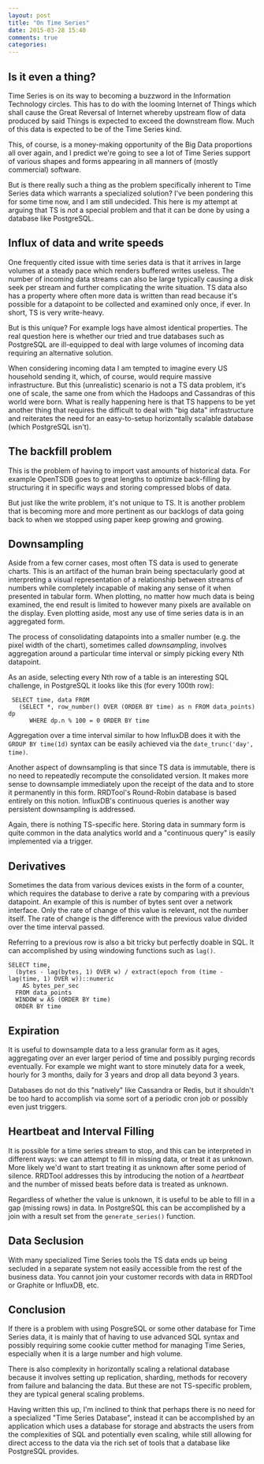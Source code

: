```yaml
---
layout: post
title: "On Time Series"
date: 2015-03-28 15:40
comments: true
categories:
---
```


## Is it even a thing?

Time Series is on its way to becoming a buzzword in the Information
Technology circles. This has to do with the looming Internet of Things
which shall cause the Great Reversal of Internet whereby upstream flow
of data produced by said Things is expected to exceed the downstream
flow. Much of this data is expected to be of the Time Series kind.

This, of course, is a money-making opportunity of the Big Data
proportions all over again, and I predict we're going to see a lot of
Time Series support of various shapes and forms appearing in all
manners of (mostly commercial) software.

But is there really such a thing as the problem specifically inherent
to Time Series data which warrants a specialized solution? I've been
pondering this for some time now, and I am still undecided. This
here is my attempt at arguing that TS is *not* a special problem and
that it can be done by using a database like PostgreSQL.

## Influx of data and write speeds

One frequently cited issue with time series data is that it arrives in
large volumes at a steady pace which renders buffered writes
useless. The number of incoming data streams can also be large
typically causing a disk seek per stream and further complicating the
write situation. TS data also has a property where often more data is
written than read because it's possible for a datapoint to be
collected and examined only once, if ever. In short, TS is very
write-heavy.

But is this unique? For example logs have almost identical
properties. The real question here is whether our tried and true
databases such as PostgreSQL are ill-equipped to deal with large
volumes of incoming data requiring an alternative solution.

When considering incoming data I am tempted to imagine every US
household sending it, which, of course, would require massive
infrastructure. But this (unrealistic) scenario is not a TS data
problem, it's one of scale, the same one from which the Hadoops and
Cassandras of this world were born. What is really happening here is
that TS happens to be yet another thing that requires the difficult to
deal with "big data" infrastructure and reiterates the need for an
easy-to-setup horizontally scalable database (which PostgreSQL isn't).

## The backfill problem

This is the problem of having to import vast amounts of historical
data. For example OpenTSDB goes to great lengths to optimize
back-filling by structuring it in specific ways and storing compressed
blobs of data.

But just like the write problem, it's not unique to TS. It
is another problem that is becoming more and more pertinent as our
backlogs of data going back to when we stopped using paper keep
growing and growing.

## Downsampling

Aside from a few corner cases, most often TS data is used to generate
charts. This is an artifact of the human brain being spectacularly
good at interpreting a visual representation of a relationship between
streams of numbers while completely incapable of making any sense of
it when presented in tabular form. When plotting, no matter how much
data is being examined, the end result is limited to however many
pixels are available on the display. Even plotting aside, most any use
of time series data is in an aggregated form.

The process of consolidating datapoints into a smaller number (e.g.
the pixel width of the chart), sometimes called _downsampling_, involves
aggregation around a particular time interval or simply picking every
Nth datapoint.

As an aside, selecting every Nth row of a table is an interesting SQL
challenge, in PostgreSQL it looks like this (for every 100th row):

```
 SELECT time, data FROM
   (SELECT *, row_number() OVER (ORDER BY time) as n FROM data_points) dp
      WHERE dp.n % 100 = 0 ORDER BY time
```

Aggregation over a time interval similar to how InfluxDB does it with
the `GROUP BY time(1d)` syntax can be easily achieved via the
`date_trunc('day', time)`.

Another aspect of downsampling is that since TS data is immutable,
there is no need to repeatedly recompute the consolidated version. It
makes more sense to downsample immediately upon the receipt of the
data and to store it permanently in this form. RRDTool's Round-Robin
database is based entirely on this notion. InfluxDB's continuous
queries is another way persistent downsampling is addressed.

Again, there is nothing TS-specific here. Storing data in summary form
is quite common in the data analytics world and a "continuous query"
is easily implemented via a trigger.

## Derivatives

Sometimes the data from various devices exists in the form of a
counter, which requires the database to derive a rate by comparing
with a previous datapoint. An example of this is number of bytes sent
over a network interface. Only the rate of change of this value is
relevant, not the number itself. The rate of change is the difference
with the previous value divided over the time interval passed.

Referring to a previous row is also a bit tricky but perfectly doable
in SQL. It can accomplished by using windowing functions such as
`lag()`.

```
SELECT time,
  (bytes - lag(bytes, 1) OVER w) / extract(epoch from (time - lag(time, 1) OVER w))::numeric
    AS bytes_per_sec
  FROM data_points
  WINDOW w AS (ORDER BY time)
  ORDER BY time
```

## Expiration

It is useful to downsample data to a less granular form as it ages,
aggregating over an ever larger period of time and possibly purging
records eventually. For example we might want to store minutely data
for a week, hourly for 3 months, daily for 3 years and drop all data
beyond 3 years.

Databases do not do this "natively" like Cassandra or Redis, but it
shouldn't be too hard to accomplish via some sort of a periodic cron
job or possibly even just triggers.

## Heartbeat and Interval Filling

It is possible for a time series stream to stop, and this can be
interpreted in different ways: we can attempt to fill in missing data,
or treat it as unknown. More likely we'd want to start treating it as
unknown after some period of silence. RRDTool addresses this by
introducing the notion of a _heartbeat_ and the number of missed beats
before data is treated as unknown.

Regardless of whether the value is unknown, it is useful to be able to
fill in a gap (missing rows) in data. In PostgreSQL this can be
accomplished by a join with a result set from the `generate_series()`
function.

## Data Seclusion

With many specialized Time Series tools the TS data ends up being
secluded in a separate system not easily accessible from the rest of
the business data. You cannot join your customer records with data in
RRDTool or Graphite or InfluxDB, etc.

## Conclusion

If there is a problem with using PosgreSQL or some other database for
Time Series data, it is mainly that of having to use advanced SQL
syntax and possibly requiring some cookie cutter method for managing
Time Series, especially when it is a large number and high volume.

There is also complexity in horizontally scaling a relational database
because it involves setting up replication, sharding, methods for
recovery from failure and balancing the data. But these are not
TS-specific problem, they are typical general scaling problems.

Having written this up, I'm inclined to think that perhaps there is
no need for a specialized "Time Series Database", instead it can be
accomplished by an application which uses a database for storage and
abstracts the users from the complexities of SQL and potentially even
scaling, while still allowing for direct access to the data via the
rich set of tools that a database like PostgreSQL provides.


